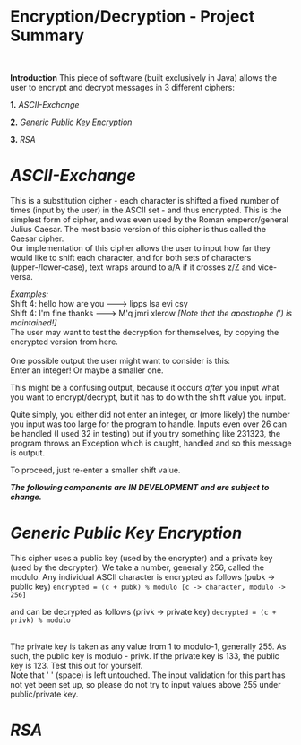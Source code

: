 # Encryption/Decryption - Project Summary
<br>

**Introduction**
This piece of software (built exclusively in Java) allows the user to encrypt and decrypt messages
in 3 different ciphers:
<br>

**1.** *ASCII-Exchange*
<br>

**2.** *Generic Public Key Encryption*
<br>

**3.** *RSA*
<br>

# *ASCII-Exchange*
This is a substitution cipher - each character is shifted a fixed number of times (input by the user)
in the ASCII set - and thus encrypted. This is the simplest form of cipher, and was even used by 
the Roman emperor/general Julius Caesar. The most basic version of this cipher is thus called the
Caesar cipher.
<br>
Our implementation of this cipher allows the user to input how far they would like to shift each character,
and for both sets of characters (upper-/lower-case), text wraps around to a/A if it crosses z/Z and 
vice-versa.
<br>

*Examples:* 
<br>
Shift 4: hello how are you ---> lipps lsa evi csy
<br>
Shift 4: I'm fine thanks ---> M'q jmri xlerow <i>[Note that the apostrophe (') is maintained!]</i>
<br>
The user may want to test the decryption for themselves, by copying the encrypted version from here.
<br>
<br>
One possible output the user might want to consider is this:
<br>
Enter an integer! Or maybe a smaller one.
<br>

This might be a confusing output, because it occurs *after* you input what you want to encrypt/decrypt,
but it has to do with the shift value you input. 

Quite simply, you either did not enter an integer, or (more likely) the number you input was too large
for the program to handle. Inputs even over 26 can be handled (I used 32 in testing) but if you try 
something like 231323, the program throws an Exception which is caught, handled and so this message is
output. 

To proceed, just re-enter a smaller shift value.

***The following components are IN DEVELOPMENT and are subject to change.***

# *Generic Public Key Encryption*
This cipher uses a public key (used by the encrypter) and a private key (used by the decrypter).
We take a number, generally 256, called the modulo.
Any individual ASCII character is encrypted as follows (pubk -> public key)
`encrypted = (c + pubk) % modulo [c -> character, modulo -> 256]`

and can be decrypted as follows (privk -> private key)
`decrypted = (c + privk) % modulo`

<br>
The private key is taken as any value from 1 to modulo-1, generally 255. As such, the public key is 
modulo - privk. If the private key is 133, the public key is 123. Test this out for yourself.
<br>
Note that ' ' (space) is left untouched. The input validation for this part has not yet been set up,
so please do not try to input values above 255 under public/private key.
<br>

# *RSA*